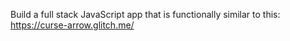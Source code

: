 Build a full stack JavaScript app that is functionally similar to this: 
https://curse-arrow.glitch.me/